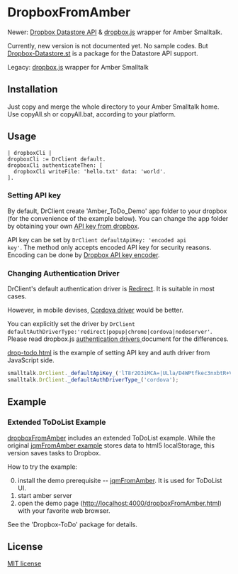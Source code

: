 DropboxFromAmber
==================

Newer:
[Dropbox Datastore API](https://www.dropbox.com/developers/datastore) & [dropbox.js](https://github.com/dropbox/dropbox-js) wrapper for Amber Smalltalk.

Currently, new version is not documented yet. No sample codes. But [Dropbox-Datastore.st](https://github.com/mumez/dropbox-from-amber/blob/master/st/Dropbox-Datastore.st) is a package for the Datastore API support.

Legacy:
[dropbox.js](https://github.com/dropbox/dropbox-js) wrapper for Amber Smalltalk

## Installation ##
Just copy and merge the whole directory to your Amber Smalltalk home. 
Use copyAll.sh or copyAll.bat, according to your platform.

## Usage ##
```Smalltalk
| dropboxCli |
dropboxCli := DrClient default.
dropboxCli authenticateThen: [
  dropboxCli writeFile: 'hello.txt' data: 'world'.
].
```
### Setting API key ###
By default, DrClient create 'Amber_ToDo_Demo' app folder to your dropbox (for the convenience of the example below). You can change the app folder by obtaining your own [API key from dropbox](https://www.dropbox.com/developers/core).

API key can be set by <code>DrClient defaultApiKey: 'encoded api key'</code>. The method only accepts encoded API key for security reasons. Encoding can be done by [Dropbox API key encoder](https://dl-web.dropbox.com/spa/pjlfdak1tmznswp/api_keys.js/public/index.html).

### Changing Authentication Driver ###
DrClient's default authentication driver is [Redirect](https://github.com/dropbox/dropbox-js/blob/master/doc/auth_drivers.md#dropboxdriversredirect). It is suitable in most cases.

However, in mobile devises, [Cordova driver](https://github.com/dropbox/dropbox-js/blob/master/doc/auth_drivers.md#dropboxdriverscordova) would be better. 

You can explicitly set the driver by <code>DrClient defaultAuthDriverType:'redirect|popup|chrome|cordova|nodeserver'</code>. Please read dropbox.js [authentication drivers ](https://github.com/dropbox/dropbox-js/blob/master/doc/auth_drivers.md) document for the differences.

[drop-todo.html](https://github.com/mumez/dropbox-from-amber/blob/master/drop-todo.html) is the example of setting API key and auth driver from JavaScript side.

```javascript
smalltalk.DrClient._defaultApiKey_('lT8r2O3iMCA=|ULla/D4WPtfkec3nxbtR+V861w9E+U9+krMlTYrV/A==');
smalltalk.DrClient._defaultAuthDriverType_('cordova');
```

## Example ##

### Extended ToDoList Example ###
[dropboxFromAmber](https://github.com/mumez/dropbox-from-amber) includes an extended ToDoList example. While the original [jqmFromAmber example](https://github.com/mumez/jqm-from-amber) stores data to html5 localStorage, this version saves tasks to Dropbox.

How to try the example:

0. install the demo prerequisite -- [jqmFromAmber](https://github.com/mumez/jqm-from-amber). It is used for ToDoList UI.
1. start amber server
2. open the demo page ([http://localhost:4000/dropboxFromAmber.html](http://localhost:4000/dropboxFromAmber.html)) with your favorite web browser.

See the 'Dropbox-ToDo' package for details.

## License ##
[MIT license](http://opensource.org/licenses/MIT)
